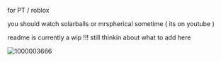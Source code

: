for PT / roblox




you should watch solarballs or mrspherical sometime ( its on youtube )

readme is currently a wip !!! still thinkin about what to add here

![1000003666](https://github.com/user-attachments/assets/80fa2d0c-2ecb-4b34-a73b-ac9b09cd380e)



<!--
**tealstarr/tealstarr** is a ✨ _special_ ✨ repository because its `README.md` (this file) appears on your GitHub profile.

Here are some ideas to get you started:

- 🔭 I’m currently working on ...
- 🌱 I’m currently learning ...
- 👯 I’m looking to collaborate on ...
- 🤔 I’m looking for help with ...
- 💬 Ask me about ...
- 📫 How to reach me: ...
- 😄 Pronouns: ...
- ⚡ Fun fact: ...
-->
